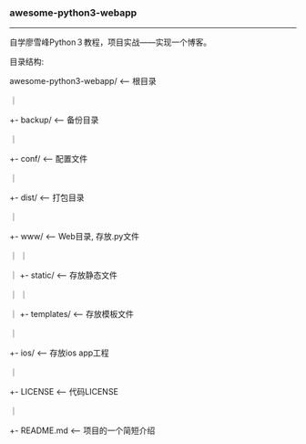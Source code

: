 ### awesome-python3-webapp

---

自学廖雪峰Python３教程，项目实战——实现一个博客。

目录结构:

awesome-python3-webapp/  <-- 根目录

｜

+- backup/               <-- 备份目录

｜

+- conf/                 <-- 配置文件

｜

+- dist/                 <-- 打包目录

｜

+- www/                  <-- Web目录, 存放.py文件

｜  ｜

｜  +- static/            <-- 存放静态文件

｜  ｜

｜  +- templates/         <-- 存放模板文件

｜

+- ios/                  <-- 存放ios app工程

｜

+- LICENSE               <-- 代码LICENSE

｜

+- README.md             <-- 项目的一个简短介绍

